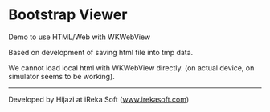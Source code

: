 # Bootstrap Viewer

Demo to use HTML/Web with WKWebView

Based on development of saving html file into tmp data.

We cannot load local html with WKWebView directly. (on actual device, on simulator seems to be working). 

---------

Developed by Hijazi at iReka Soft (www.irekasoft.com)
